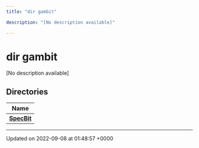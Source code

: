 ```yaml
---
title: "dir gambit"

description: "[No description available]"

---
```


# dir gambit

[No description available]

## Directories

| Name           |
| -------------- |
| **[SpecBit](/documentation/code/files/dir_6865c7f35052b24e2a97335b465981e3/#dir-gambit-specbit)**  |






-------------------------------

Updated on 2022-09-08 at 01:48:57 +0000
